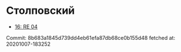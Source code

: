# Столповский
- [16: RE 04](16.md)

Commit: 8b683a1845d739dd4eb61efa87db68ce0b155d48
 fetched at: 20201007-183252
